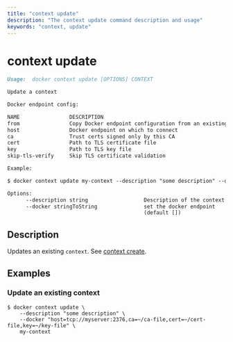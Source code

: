 ```yaml
---
title: "context update"
description: "The context update command description and usage"
keywords: "context, update"
---
```


# context update

```markdown
Usage:  docker context update [OPTIONS] CONTEXT

Update a context

Docker endpoint config:

NAME                DESCRIPTION
from                Copy Docker endpoint configuration from an existing context
host                Docker endpoint on which to connect
ca                  Trust certs signed only by this CA
cert                Path to TLS certificate file
key                 Path to TLS key file
skip-tls-verify     Skip TLS certificate validation

Example:

$ docker context update my-context --description "some description" --docker "host=tcp://myserver:2376,ca=~/ca-file,cert=~/cert-file,key=~/key-file"

Options:
      --description string                  Description of the context
      --docker stringToString               set the docker endpoint
                                            (default [])
```

## Description

Updates an existing `context`.
See [context create](context_create.md).

## Examples

### Update an existing context

```console
$ docker context update \
    --description "some description" \
    --docker "host=tcp://myserver:2376,ca=~/ca-file,cert=~/cert-file,key=~/key-file" \
    my-context
```
